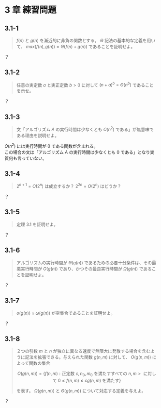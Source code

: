 # 3 章 練習問題

## 3.1-1

> $f(n)$ と $g(n)$ を漸近的に非負の関数とする。 $\Theta$ 記法の基本的な定義を用いて、 $max(f(n),g(n)) = \Theta(f(n)+g(n))$ であることを証明せよ。

？

## 3.1-2

> 任意の実定数 $a$ と実正定数 $b>0$ に対して $(n + a)^b = \Theta(n^b)$ であることを示せ。

？

## 3.1-3

> 文「アルゴリズム $A$ の実行時間は少なくとも $O(n^2)$ である」が無意味である理由を説明せよ。

$O(n^2)$ には実行時間が $0$ である関数が含まれる。  
この場合の文は「アルゴリズム $A$ の実行時間は少なくとも $0$ である」となり実質何も言っていない。

## 3.1-4

> $2^{n+1} = O(2^n)$ は成立するか？ $2^{2n} = O(2^n)$ はどうか？

？

## 3.1-5

> 定理 3.1 を証明せよ。

？

## 3.1-6

> アルゴリズムの実行時間が $\Theta(g(n))$ であるための必要十分条件は、その最悪実行時間が $O(g(n))$ であり、かつその最良実行時間が $\Omega(g(n))$ であることを証明せよ。

？

## 3.1-7

> $o(g(n)) \cap \omega(g(n))$ が空集合であることを証明せよ。

？

## 3.1-8

> ２つの引数 $m$ と $n$ が独立に異なる速度で無限大に発散する場合を含むように記法を拡張できる。与えられた関数 $g(n,m)$ に対して、 $O(g(n,m))$ によって関数の集合
>
> $$
>   O(g(n,m)) = \lbrace f(n,m): \text{正定数 } c,n_0,m_0 \text{ を満たすすべての } n,m > \text{ に対して } 0 \le f(n,m) \le cg(n,m) \text{ を満たす} \rbrace
> $$
>
> を表す。 $\Omega(g(n,m))$ と $\Theta(g(n,m))$ について対応する定義を与えよ。

？

